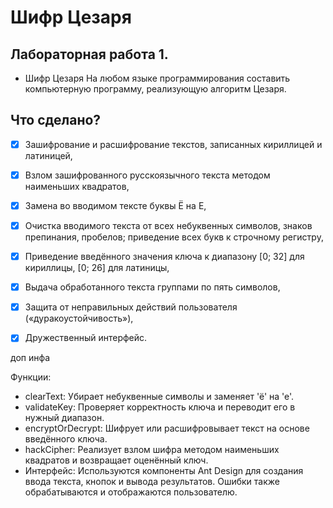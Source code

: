 # Шифр Цезаря

## Лабораторная работа 1.

- Шифр Цезаря На любом языке программирования составить компьютерную программу, реализующую алгоритм Цезаря.

## Что сделано?

- [x] Зашифрование и расшифрование текстов, записанных кириллицей и латиницей,
- [x] Взлом зашифрованного русскоязычного текста методом наименьших квадратов,
- [x] Замена во вводимом тексте буквы Ё на Е,
- [x] Очистка вводимого текста от всех небуквенных символов, знаков препинания, пробелов; приведение всех букв к
  строчному регистру,
- [x] Приведение введённого значения ключа к диапазону [0; 32] для кириллицы, [0; 26] для латиницы,
- [x] Выдача обработанного текста группами по пять символов,
- [x] Защита от неправильных действий пользователя («дуракоустойчивость»),
- [x] Дружественный интерфейс.


доп инфа

Функции:
- clearText: Убирает небуквенные символы и заменяет 'ё' на 'е'. 
- validateKey: Проверяет корректность ключа и переводит его в нужный диапазон. 
- encryptOrDecrypt: Шифрует или расшифровывает текст на основе введённого ключа. 
- hackCipher: Реализует взлом шифра методом наименьших квадратов и возвращает оценённый ключ. 
- Интерфейс: Используются компоненты Ant Design для создания ввода текста, кнопок и вывода результатов. Ошибки также обрабатываются и отображаются пользователю.
